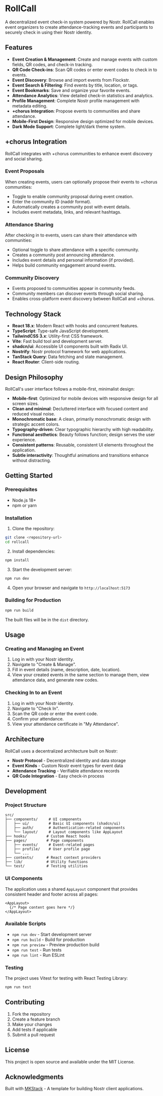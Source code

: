 # RollCall

A decentralized event check-in system powered by Nostr. RollCall enables event organizers to create attendance-tracking events and participants to securely check in using their Nostr identity.

## Features

- **Event Creation & Management**: Create and manage events with custom fields, QR codes, and check-in tracking.
- **QR Code Check-ins**: Scan QR codes or enter event codes to check in to events.
- **Event Discovery**: Browse and import events from Flockstr.
- **Event Search & Filtering**: Find events by title, location, or tags.
- **Event Bookmarks**: Save and organize your favorite events.
- **Attendance Analytics**: View detailed check-in statistics and analytics.
- **Profile Management**: Complete Nostr profile management with metadata editing.
- **+chorus Integration**: Propose events to communities and share attendance.
- **Mobile-First Design**: Responsive design optimized for mobile devices.
- **Dark Mode Support**: Complete light/dark theme system.

## +chorus Integration

RollCall integrates with +chorus communities to enhance event discovery and social sharing.

### Event Proposals
When creating events, users can optionally propose their events to +chorus communities:
- Toggle to enable community proposal during event creation.
- Enter the community ID (naddr format).
- Automatically creates a community post with event details.
- Includes event metadata, links, and relevant hashtags.

### Attendance Sharing
After checking in to events, users can share their attendance with communities:
- Optional toggle to share attendance with a specific community.
- Creates a community post announcing attendance.
- Includes event details and personal information (if provided).
- Helps build community engagement around events.

### Community Discovery
- Events proposed to communities appear in community feeds.
- Community members can discover events through social sharing.
- Enables cross-platform event discovery between RollCall and +chorus.

## Technology Stack

- **React 18.x**: Modern React with hooks and concurrent features.
- **TypeScript**: Type-safe JavaScript development.
- **TailwindCSS 3.x**: Utility-first CSS framework.
- **Vite**: Fast build tool and development server.
- **shadcn/ui**: Accessible UI components built with Radix UI.
- **Nostrify**: Nostr protocol framework for web applications.
- **TanStack Query**: Data fetching and state management.
- **React Router**: Client-side routing.

## Design Philosophy

RollCall's user interface follows a mobile-first, minimalist design:

- **Mobile-first**: Optimized for mobile devices with responsive design for all screen sizes.
- **Clean and minimal**: Decluttered interface with focused content and reduced visual noise.
- **Monochromatic base**: A clean, primarily monochromatic design with strategic accent colors.
- **Typography-driven**: Clear typographic hierarchy with high readability.
- **Functional aesthetics**: Beauty follows function; design serves the user experience.
- **Consistent patterns**: Reusable, consistent UI elements throughout the application.
- **Subtle interactivity**: Thoughtful animations and transitions enhance without distracting.

## Getting Started

### Prerequisites

- Node.js 18+ 
- npm or yarn

### Installation

1. Clone the repository:
```bash
git clone <repository-url>
cd rollcall
```

2. Install dependencies:
```bash
npm install
```

3. Start the development server:
```bash
npm run dev
```

4. Open your browser and navigate to `http://localhost:5173`

### Building for Production

```bash
npm run build
```

The built files will be in the `dist` directory.

## Usage

### Creating and Managing an Event

1. Log in with your Nostr identity.
2. Navigate to "Create & Manage".
3. Fill in event details (name, description, date, location).
4. View your created events in the same section to manage them, view attendance data, and generate new codes.

### Checking In to an Event

1. Log in with your Nostr identity.
2. Navigate to "Check In".
3. Scan the QR code or enter the event code.
4. Confirm your attendance.
5. View your attendance certificate in "My Attendance".

## Architecture

RollCall uses a decentralized architecture built on Nostr:

- **Nostr Protocol** - Decentralized identity and data storage
- **Event Kinds** - Custom Nostr event types for event data
- **Attendance Tracking** - Verifiable attendance records
- **QR Code Integration** - Easy check-in process

## Development

### Project Structure

```
src/
├── components/     # UI components
│   ├── ui/         # Basic UI components (shadcn/ui)
│   ├── auth/       # Authentication-related components
│   └── layout/     # Layout components like AppLayout
├── hooks/         # Custom React hooks
├── pages/         # Page components
│   ├── events/     # Event-related pages
│   ├── profile/    # User profile page
│   └── ...
├── contexts/      # React context providers
├── lib/           # Utility functions
└── test/          # Testing utilities
```

### UI Components

The application uses a shared `AppLayout` component that provides consistent header and footer across all pages:

```tsx
<AppLayout>
  {/* Page content goes here */}
</AppLayout>
```

### Available Scripts

- `npm run dev` - Start development server
- `npm run build` - Build for production
- `npm run preview` - Preview production build
- `npm run test` - Run tests
- `npm run lint` - Run ESLint

### Testing

The project uses Vitest for testing with React Testing Library:

```bash
npm run test
```

## Contributing

1. Fork the repository
2. Create a feature branch
3. Make your changes
4. Add tests if applicable
5. Submit a pull request

## License

This project is open source and available under the MIT License.

## Acknowledgments

Built with [MKStack](https://soapbox.pub/mkstack) - A template for building Nostr client applications.